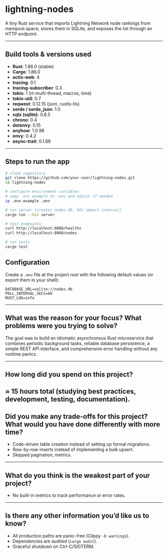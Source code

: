 # lightning-nodes

A tiny Rust service that imports Lightning Network node rankings from mempool.space, stores them in SQLite, and exposes the list through an HTTP endpoint.

---

## Build tools & versions used

* **Rust**: 1.86.0 (stable)
* **Cargo**: 1.86.0
* **actix-web**: 4
* **tracing**: 0.1
* **tracing-subscriber**: 0.3
* **tokio**: 1 (rt-multi-thread, macros, time)
* **tokio-util**: 0.7
* **reqwest**: 0.12.15 (json, rustls-tls)
* **serde / serde\_json**: 1.0
* **sqlx (sqlite)**: 0.8.5
* **chrono**: 0.4
* **dotenvy**: 0.15
* **anyhow**: 1.0.98
* **envy**: 0.4.2
* **async-trait**: 0.1.88

---

## Steps to run the app

```bash
# clone repository
git clone https://github.com/your-user/lightning-nodes.git
cd lightning-nodes

# configure environment variables
# copy .env.example to .env and adjust if needed
cp .env.example .env

# run server (creates nodes.db, 60s import interval)
cargo run --bin server

# test endpoints
curl http://localhost:8080/healthz
curl http://localhost:8080/nodes

# run tests
cargo test
```

## Configuration

Create a `.env` file at the project root with the following default values (or export them in your shell):

```env
DATABASE_URL=sqlite://nodes.db
POLL_INTERVAL_SECS=60
RUST_LOG=info
```

---

## What was the reason for your focus? What problems were you trying to solve?

The goal was to build an idiomatic asynchronous Rust microservice that combines periodic background tasks, reliable database persistence, a simple REST API interface, and comprehensive error handling without any runtime panics.

---

## How long did you spend on this project?

≈ 15 hours total (studying best practices, development, testing, documentation).
---

## Did you make any trade-offs for this project? What would you have done differently with more time?

* Code-driven table creation instead of setting up formal migrations.
* Row-by-row inserts instead of implementing a bulk upsert.
* Skipped pagination, metrics.

---

## What do you think is the weakest part of your project?

* No built-in metrics to track performance or error rates.

---

## Is there any other information you’d like us to know?

* All production paths are panic-free (Clippy `-D warnings`).
* Dependencies are audited (`cargo audit`).
* Graceful shutdown on Ctrl-C/SIGTERM.
